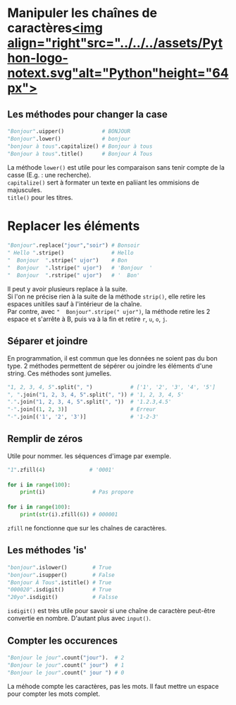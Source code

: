# **Manipuler les chaînes de caractères**<a href="../../../"><img align="right"src="../../../assets/Python-logo-notext.svg"alt="Python"height="64px"></a>
## **Les méthodes pour changer la case**
```py
"Bonjour".uipper()            # BONJOUR
"Bonjour".lower()             # bonjour
"bonjour à tous".capitalize() # Bonjour à tous
"Bonjour à tous".title()      # Bonjour À Tous
```
La méthode `lower()` est utile pour les comparaison sans tenir compte de la casse (E.g. : une recherche).  
`capitalize()` sert à formater un texte en paliiant les ommisions de majuscules.  
`title()` pour les titres.
# **Replacer les éléments**
```py
"Bonjour".replace("jour","soir") # Bonsoir
" Hello ".stripe()               # Hello
"  Bonjour  ".stripe(" ujor")    # Bon
"  Bonjour  ".lstripe(" ujor")   # 'Bonjour  '
"  Bonjour  ".rstripe(" ujor")   # '  Bon'
```
Il peut y avoir plusieurs replace à la suite.  
Si l'on ne précise rien à la suite de la méthode `strip()`, elle retire les espaces unitiles sauf à l'intérieur de la chaîne.  
Par contre, avec `"  Bonjour".stripe(" ujor")`, la méthode retire les 2 espace et s'arrête à B, puis va à la fin et retire `r`, `u`, `o`, `j`.
## **Séparer et joindre**
En programmation, il est commun que les données ne soient pas du bon type. 2 méthodes permettent de sépérer ou joindre les éléments d'une string. Ces méthodes sont jumelles.
```py
"1, 2, 3, 4, 5".split(", ")            # ['1', '2', '3', '4', '5']
", ".join("1, 2, 3, 4, 5".split(", ")) # '1, 2, 3, 4, 5'
".".join("1, 2, 3, 4, 5".split(", "))  # '1.2.3,4.5'
"-".join[(1, 2, 3)]                    # Erreur
"-".join[('1', '2', '3')]              # '1-2-3'
```
## **Remplir de zéros**
Utile pour nommer. les séquences d'image par exemple.
```py
"1".zfill(4)              # '0001'

for i in range(100):
    print(i)               # Pas propore

for i in range(100):
    print(str(i).zfill(6)) # 000001
```
`zfill` ne fonctionne que sur les chaînes de caractères.
## **Les méthodes 'is'**
```py
"bonjour".islower()        # True
"bonjour".isupper()        # False
"Bonjour À Tous".istitle() # True
"000020".isdigit()         # True
"20yo".isdigit()           # Falsse
```
`isdigit()` est très utile pour savoir si une chaîne de caractère peut-être convertie en nombre. D'autant plus avec `input()`.
## **Compter les occurences**
```py
"Bonjour le jour".count("jour").  # 2
"Bonjour le jour".count(" jour")  # 1
"Bonjour le jour".count(" jour ") # 0
```
La méhode compte les caractères, pas les mots. Il faut mettre un espace pour compter les mots complet.
<!-- ## **Trouver une chaîne** -->
